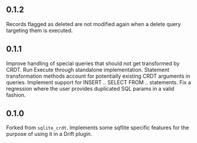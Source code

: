 ## 0.1.2
Records flagged as deleted are not modified again when a delete query targeting them is executed.

## 0.1.1
Improve handling of special queries that should not get transformed by CRDT.
Run Execute through standalone implementation.
Statement transformation methods account for potentially existing CRDT arguments in queries.
Implement support for INSERT .. SELECT FROM .. statements.
Fix a regression where the user provides duplicated SQL params in a valid fashion.

## 0.1.0

Forked from `sqlite_crdt`. Implements some sqflite specific features for the purpose of using it in a Drift plugin.

